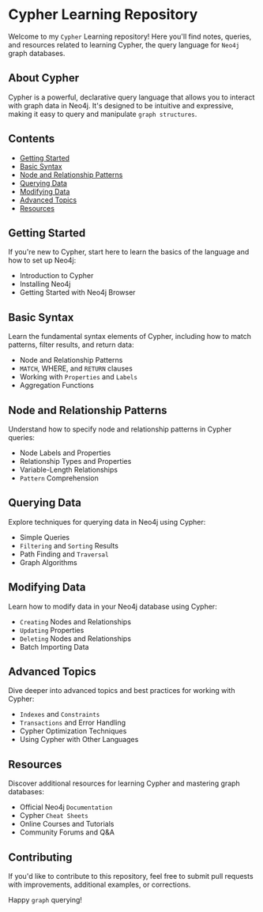 # Cypher Learning Repository

Welcome to my `Cypher` Learning repository! Here you'll find notes, queries, and resources related to learning Cypher, the query language for `Neo4j` graph databases.

## About Cypher

Cypher is a powerful, declarative query language that allows you to interact with graph data in Neo4j. It's designed to be intuitive and expressive, making it easy to query and manipulate `graph structures`.

## Contents

- [Getting Started](#getting-started)
- [Basic Syntax](#basic-syntax)
- [Node and Relationship Patterns](#node-and-relationship-patterns)
- [Querying Data](#querying-data)
- [Modifying Data](#modifying-data)
- [Advanced Topics](#advanced-topics)
- [Resources](#resources)

## Getting Started

If you're new to Cypher, start here to learn the basics of the language and how to set up Neo4j:

- Introduction to Cypher
- Installing Neo4j
- Getting Started with Neo4j Browser

## Basic Syntax

Learn the fundamental syntax elements of Cypher, including how to match patterns, filter results, and return data:

- Node and Relationship Patterns
- `MATCH`, WHERE, and `RETURN` clauses
- Working with `Properties` and `Labels`
- Aggregation Functions

## Node and Relationship Patterns

Understand how to specify node and relationship patterns in Cypher queries:

- Node Labels and Properties
- Relationship Types and Properties
- Variable-Length Relationships
- `Pattern` Comprehension

## Querying Data

Explore techniques for querying data in Neo4j using Cypher:

- Simple Queries
- `Filtering` and `Sorting` Results
- Path Finding and `Traversal`
- Graph Algorithms

## Modifying Data

Learn how to modify data in your Neo4j database using Cypher:

- `Creating` Nodes and Relationships
- `Updating` Properties
- `Deleting` Nodes and Relationships
- Batch Importing Data

## Advanced Topics

Dive deeper into advanced topics and best practices for working with Cypher:

- `Indexes` and `Constraints`
- `Transactions` and Error Handling
- Cypher Optimization Techniques
- Using Cypher with Other Languages

## Resources

Discover additional resources for learning Cypher and mastering graph databases:

- Official Neo4j `Documentation`
- Cypher `Cheat Sheets`
- Online Courses and Tutorials
- Community Forums and Q&A

## Contributing

If you'd like to contribute to this repository, feel free to submit pull requests with improvements, additional examples, or corrections.

Happy `graph` querying!
